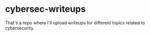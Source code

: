 # cybersec-writeups

That's a repo where I'll upload writeups for different topics related to cybersecurity.
